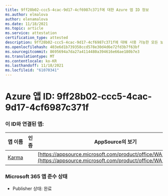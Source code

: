 ```yaml
---
title: 9ff28b02-ccc5-4cac-9d17-4cf6987c371f에 대한 Azure 앱 ID 정보
ms.author: elmalova
author: elenamalova
ms.date: 11/18/2021
ms.topic: article
ms.service: attestation
certification_type: attested
description: 9ff28b02-ccc5-4cac-9d17-4cf6987c371f에 대해 사용 가능한 모든 보안 및 규정 준수 정보
ms.openlocfilehash: 403e6d1b739358ccd578e30d4d6e72fd3b7f63bf
ms.sourcegitcommit: 8695694a7da27a4114480a394616e66ae180b7e3
ms.translationtype: MT
ms.contentlocale: ko-KR
ms.lasthandoff: 11/18/2021
ms.locfileid: "61070341"
---
```

# <a name="azure-app-id-9ff28b02-ccc5-4cac-9d17-4cf6987c371f"></a>Azure 앱 ID: 9ff28b02-ccc5-4cac-9d17-4cf6987c371f


### <a name="apps-associated-with-this-id"></a>이 ID와 연결된 앱:
| **앱 이름** | **인증** | **AppSource의 보기** |
|--------------|---------------|-----------------------|
| [Karma](https://docs.microsoft.com/microsoft-365-app-certification/forward/WA104381640) |  | [https://appsource.microsoft.com/product/office/WA104381640](https://appsource.microsoft.com/product/office/WA104381640) |

### <a name="microsoft-365-app-compliance-status"></a>Microsoft 365 앱 준수 상태
- Publisher 상태: 완료
